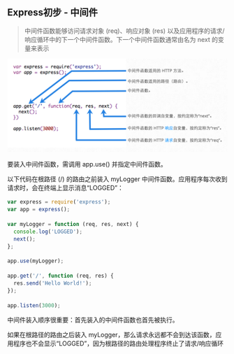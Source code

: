 ## Express初步 - 中间件

> 中间件函数能够访问请求对象 (req)、响应对象 (res) 以及应用程序的请求/响应循环中的下一个中间件函数。下一个中间件函数通常由名为 next 的变量来表示

![中间件](../../../image/zhongjianjian.png)

要装入中间件函数，需调用 app.use() 并指定中间件函数。

以下代码在根路径 (/) 的路由之前装入 myLogger 中间件函数。应用程序每次收到请求时，会在终端上显示消息“LOGGED”：

```js
var express = require('express');
var app = express();

var myLogger = function (req, res, next) {
  console.log('LOGGED');
  next();
};

app.use(myLogger);

app.get('/', function (req, res) {
  res.send('Hello World!');
});

app.listen(3000);
```

中间件装入顺序很重要：首先装入的中间件函数也首先被执行。

如果在根路径的路由之后装入 myLogger，那么请求永远都不会到达该函数，应用程序也不会显示“LOGGED”，因为根路径的路由处理程序终止了请求/响应循环